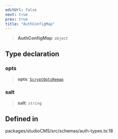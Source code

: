 ```yaml
---
editUrl: false
next: true
prev: true
title: "AuthConfigMap"
---
```


> **AuthConfigMap**: `object`

## Type declaration

### opts

> **opts**: [`ScryptOptsRemap`](/typedoc/studiocms-dashboard/schemas/type-aliases/scryptoptsremap/)

### salt

> **salt**: `string`

## Defined in

packages/studioCMS/src/schemas/auth-types.ts:18
